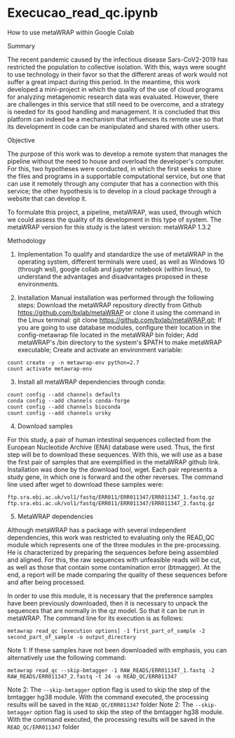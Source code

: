 # Execucao_read_qc.ipynb
How to use metaWRAP within Google Colab

Summary

The recent pandemic caused by the infectious disease Sars-CoV2-2019 has restricted the population to collective isolation. With this, ways were sought to use technology in their favor so that the different areas of work would not suffer a great impact during this period. In the meantime, this work developed a mini-project in which the quality of the use of cloud programs for analyzing metagenomic research data was evaluated. However, there are challenges in this service that still need to be overcome, and a strategy is needed for its good handling and management. It is concluded that this platform can indeed be a mechanism that influences its remote use so that its development in code can be manipulated and shared with other users.

Objective

The purpose of this work was to develop a remote system that manages the pipeline without the need to house and overload the developer's computer. For this, two hypotheses were conducted, in which the first seeks to store the files and programs in a supportable computational service, but one that can use it remotely through any computer that has a connection with this service; the other hypothesis is to develop in a cloud package through a website that can develop it.

To formulate this project, a pipeline, metaWRAP, was used, through which we could assess the quality of its development in this type of system. The metaWRAP version for this study is the latest version: metaWRAP 1.3.2

Methodology

1. Implementation
To qualify and standardize the use of metaWRAP in the operating system, different terminals were used, as well as Windows 10 (through wsl), google collab and jupyter notebook (within linux), to understand the advantages and disadvantages proposed in these environments.

2. Installation
Manual installation was performed through the following steps:
Download the metaWRAP repository directly from Github https://github.com/bxlab/metaWRAP or clone it using the command in the Linux terminal: git clone https://github.com/bxlab/metaWRAP.git; If you are going to use database modules, configure their location in the config-metawrap file located in the metaWRAP bin folder;
Add metaWRAP's /bin directory to the system's $PATH to make metaWRAP executable; Create and activate an environment variable:

```
count create -y -n metawrap-env python=2.7
count activate metawrap-env
```

3. Install all metaWRAP dependencies through conda:

```
count config --add channels defaults
conda config --add channels conda-forge
count config --add channels bioconda
count config --add channels ursky
```


4. Download samples

For this study, a pair of human intestinal sequences collected from the European Nucleotide Archive (ENA) database were used. 
Thus, the first step will be to download these sequences. With this, we will use as a base the first pair of samples that are exemplified in the metaWRAP github link. 
Installation was done by the download tool, wget. Each pair represents a study gene, in which one is forward and the other reverses. 
The command line used after wget to download these samples were:

```
ftp.sra.ebi.ac.uk/vol1/fastq/ERR011/ERR011347/ERR011347_1.fastq.gz
ftp.sra.ebi.ac.uk/vol1/fastq/ERR011/ERR011347/ERR011347_2.fastq.gz 
```
5. MetaWRAP dependencies

Although metaWRAP has a package with several independent dependencies, this work was restricted to evaluating only the READ_QC module which represents one of the three modules in the pre-processing. 
He is characterized by preparing the sequences before being assembled and aligned. 
For this, the raw sequences with unfeasible reads will be cut, as well as those that contain some contamination error (btmagger). 
At the end, a report will be made comparing the quality of these sequences before and after being processed.

In order to use this module, it is necessary that the preference samples have been previously downloaded, then it is necessary to unpack the sequences that are normally in the qz model. 
So that it can be run in metaWRAP. The command line for its execution is as follows:

```
metawrap read_qc [execution options] -1 first_part_of_sample -2 second_part_of_sample -o output_directory
```

Note 1: If these samples have not been downloaded with emphasis, you can alternatively use the following command:
```
metawrap read_qc --skip-bmtagger -1 RAW_READS/ERR011347_1.fastq -2 RAW_READS/ERR011347_2.fastq -t 24 -o READ_QC/ERR011347
```
Note 2: The ```--skip-bmtagger``` option flag is used to skip the step of the bmtagger hg38 module. 
With the command executed, the processing results will be saved in the ```READ_QC/ERR011347``` folder
Note 2: The ```--skip-bmtagger``` option flag is used to skip the step of the bmtagger hg38 module. 
With the command executed, the processing results will be saved in the ```READ_QC/ERR011347``` folder

